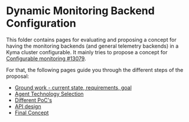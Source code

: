 # Dynamic Monitoring Backend Configuration

This folder contains pages for evaluating and proposing a concept for having the monitoring backends (and general telemetry backends) in a Kyma cluster configurable. It mainly tries to propose a concept for [Configurable monitoring #13079](https://github.com/kyma-project/kyma/issues/13079).

For that, the following pages guide you through the different steps of the proposal:
* [Ground work - current state, requirements, goal](./01-groundwork.md)
* [Agent Technology Selection](./02-agents.md)
* [Different PoC's](./03-pocs.md)
* [API design](./04-api.md)
* [Final Concept](./05-concept.md)
